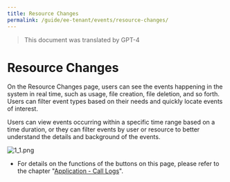 ```yaml
---
title: Resource Changes
permalink: /guide/ee-tenant/events/resource-changes/
---
```


> This document was translated by GPT-4

# Resource Changes

On the Resource Changes page, users can see the events happening in the system in real time, such as usage, file creation, file deletion, and so forth. Users can filter event types based on their needs and quickly locate events of interest.

Users can view events occurring within a specific time range based on a time duration, or they can filter events by user or resource to better understand the details and background of the events.

![1_1.png](https://yunshan-guangzhou.oss-cn-beijing.aliyuncs.com/pub/pic/20230921650bbbf54f94c.png)

- For details on the functions of the buttons on this page, please refer to the chapter "[Application - Call Logs](../application/call-log/)".

